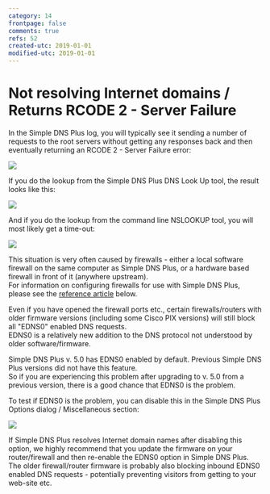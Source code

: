 ```yaml
---
category: 14
frontpage: false
comments: true
refs: 52
created-utc: 2019-01-01
modified-utc: 2019-01-01
---
```

# Not resolving Internet domains / Returns RCODE 2 - Server Failure

In the Simple DNS Plus log, you will typically see it sending a number of requests to the root servers without getting any responses back and then eventually returning an RCODE 2 - Server Failure error:

![](img/106/1.png)

If you do the lookup from the Simple DNS Plus DNS Look Up tool, the result looks like this:

![](img/106/2.png)

And if you do the lookup from the command line NSLOOKUP tool, you will most likely get a time-out:

![](img/106/3.png)

This situation is very often caused by firewalls - either a local software firewall on the same computer as Simple DNS Plus, or a hardware based firewall in front of it (anywhere upstream).  
For information on configuring firewalls for use with Simple DNS Plus, please see the [reference article](#kbref) below.

Even if you have opened the firewall ports etc., certain firewalls/routers with older firmware versions (including some Cisco PIX versions) will still block all "EDNS0" enabled DNS requests.  
EDNS0 is a relatively new addition to the DNS protocol not understood by older software/firmware.

Simple DNS Plus v. 5.0 has EDNS0 enabled by default. Previous Simple DNS Plus versions did not have this feature.  
So if you are experiencing this problem after upgrading to v. 5.0 from a previous version, there is a good chance that EDNS0 is the problem.

To test if EDNS0 is the problem, you can disable this in the Simple DNS Plus Options dialog / Miscellaneous section:

![](img/106/4.png)

If Simple DNS Plus resolves Internet domain names after disabling this option, we highly recommend that you update the firmware on your router/firewall and then re-enable the EDNS0 option in Simple DNS Plus.  
The older firewall/router firmware is probably also blocking inbound EDNS0 enabled DNS requests - potentially preventing visitors from getting to your web-site etc.

